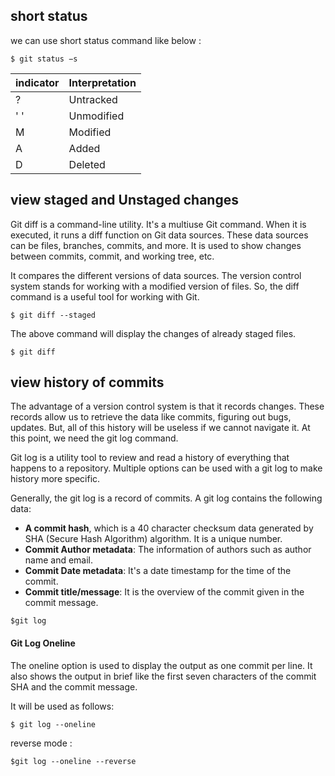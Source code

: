 ﻿## short status

we can use short status command like below :
```
$ git status −s
```

| indicator | Interpretation |
|--|--|
| ? | Untracked |
| ' ' | Unmodified|
| M | Modified |
| A | Added |
| D | Deleted |


## view staged and Unstaged changes

Git diff is a command-line utility. It's a multiuse Git command. When it is executed, it runs a diff function on Git data sources. These data sources can be files, branches, commits, and more. It is used to show changes between commits, commit, and working tree, etc.

It compares the different versions of data sources. The version control system stands for working with a modified version of files. So, the diff command is a useful tool for working with Git.

```
$ git diff --staged
```
The above command will display the changes of already staged files.

```
$ git diff
```

## view history of commits

The advantage of a version control system is that it records changes. These records allow us to retrieve the data like commits, figuring out bugs, updates. But, all of this history will be useless if we cannot navigate it. At this point, we need the git log command.

Git log is a utility tool to review and read a history of everything that happens to a repository. Multiple options can be used with a git log to make history more specific.

Generally, the git log is a record of commits. A git log contains the following data:

-   **A commit hash**, which is a 40 character checksum data generated by SHA (Secure Hash Algorithm) algorithm. It is a unique number.
-   **Commit Author metadata**: The information of authors such as author name and email.
-   **Commit Date metadata**: It's a date timestamp for the time of the commit.
-   **Commit title/message**: It is the overview of the commit given in the commit message.

```
$git log
```

#### Git Log Oneline

The oneline option is used to display the output as one commit per line. It also shows the output in brief like the first seven characters of the commit SHA and the commit message.

It will be used as follows:
```
$ git log --oneline
```

reverse mode :

```
$git log --oneline --reverse
```



